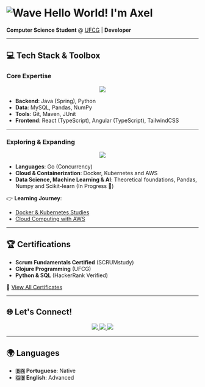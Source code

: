 # ![Wave](https://cdn.jsdelivr.net/gh/Readme-Workflows/Readme-Icons@main/icons/gifs/wave.gif) Hello World! I'm Axel 

**Computer Science Student** @ [UFCG](https://www.ufcg.edu.br/) | **Developer**

---

## 💻 Tech Stack & Toolbox  

### **Core Expertise**  
<p align="center">
  <a href="https://skillicons.dev">
    <img src="https://skillicons.dev/icons?i=java,python,mysql,git,spring,ts" />
  </a>
</p>

- **Backend**: Java (Spring), Python  
- **Data**: MySQL, Pandas, NumPy  
- **Tools**: Git, Maven, JUnit  
- **Frontend**: React (TypeScript), Angular (TypeScript), TailwindCSS  

---

### **Exploring & Expanding**  
<p align="center">
  <a href="https://skillicons.dev">
    <img src="https://skillicons.dev/icons?i=go,docker,kubernetes,aws,bash" />
  </a>
</p>

- **Languages**: Go (Concurrency)
- **Cloud & Containerization**: Docker, Kubernetes and AWS
- **Data Science, Machine Learning & AI**: Theoretical foundations, Pandas, Numpy and Scikit-learn (In Progress 🤖)  

👉 **Learning Journey**:  
- [Docker & Kubernetes Studies](https://github.com/Axelvazslima/docker-studies)  
- [Cloud Computing with AWS](https://github.com/Axelvazslima/learn-cloud)  

---

## 🏆 Certifications  
- **Scrum Fundamentals Certified** (SCRUMstudy)  
- **Clojure Programming** (UFCG)  
- **Python & SQL** (HackerRank Verified)

📜 [View All Certificates](https://drive.google.com/drive/folders/19icKILH_RZZF_es6MkDvNqwA7KDxIs6j?hl=pt-br)

---

## 🌐 Let's Connect!  

<p align="center">
  <a href="mailto:axelvaz45@gmail.com">
    <img src="https://skillicons.dev/icons?i=gmail" />
  </a>
  <a href="https://www.linkedin.com/in/axelvaz/">
    <img src="https://skillicons.dev/icons?i=linkedin" />
  <a/>
  <a href="https://axelvaz.vercel.app">
    <img src="https://skillicons.dev/icons?i=vercel" />
  </a>
</p>

---

## 🌍 Languages  
- **🇧🇷 Portuguese**: Native  
- **🇬🇧 English**: Advanced
